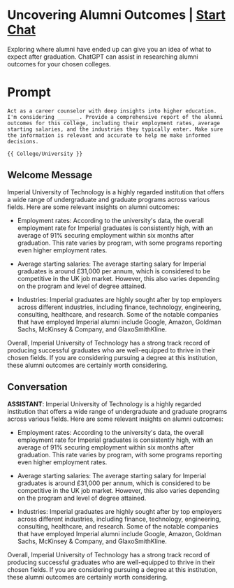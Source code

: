 

# Uncovering Alumni Outcomes | [Start Chat](https://gptcall.net/chat.html?data=%7B%22contact%22%3A%7B%22id%22%3A%22VK1EtJoCd0ImiSqZEBgc0%22%2C%22flow%22%3Atrue%7D%7D)
Exploring where alumni have ended up can give you an idea of what to expect after graduation. ChatGPT can assist in researching alumni outcomes for your chosen colleges.

# Prompt

```
Act as a career counselor with deep insights into higher education. I'm considering _______. Provide a comprehensive report of the alumni outcomes for this college, including their employment rates, average starting salaries, and the industries they typically enter. Make sure the information is relevant and accurate to help me make informed decisions.

{{ College/University }}
```

## Welcome Message
Imperial University of Technology is a highly regarded institution that offers a wide range of undergraduate and graduate programs across various fields. Here are some relevant insights on alumni outcomes:



- Employment rates: According to the university's data, the overall employment rate for Imperial graduates is consistently high, with an average of 91% securing employment within six months after graduation. This rate varies by program, with some programs reporting even higher employment rates.



- Average starting salaries: The average starting salary for Imperial graduates is around £31,000 per annum, which is considered to be competitive in the UK job market. However, this also varies depending on the program and level of degree attained.



- Industries: Imperial graduates are highly sought after by top employers across different industries, including finance, technology, engineering, consulting, healthcare, and research. Some of the notable companies that have employed Imperial alumni include Google, Amazon, Goldman Sachs, McKinsey & Company, and GlaxoSmithKline.



Overall, Imperial University of Technology has a strong track record of producing successful graduates who are well-equipped to thrive in their chosen fields. If you are considering pursuing a degree at this institution, these alumni outcomes are certainly worth considering.

## Conversation

**ASSISTANT**: Imperial University of Technology is a highly regarded institution that offers a wide range of undergraduate and graduate programs across various fields. Here are some relevant insights on alumni outcomes:



- Employment rates: According to the university's data, the overall employment rate for Imperial graduates is consistently high, with an average of 91% securing employment within six months after graduation. This rate varies by program, with some programs reporting even higher employment rates.



- Average starting salaries: The average starting salary for Imperial graduates is around £31,000 per annum, which is considered to be competitive in the UK job market. However, this also varies depending on the program and level of degree attained.



- Industries: Imperial graduates are highly sought after by top employers across different industries, including finance, technology, engineering, consulting, healthcare, and research. Some of the notable companies that have employed Imperial alumni include Google, Amazon, Goldman Sachs, McKinsey & Company, and GlaxoSmithKline.



Overall, Imperial University of Technology has a strong track record of producing successful graduates who are well-equipped to thrive in their chosen fields. If you are considering pursuing a degree at this institution, these alumni outcomes are certainly worth considering.

